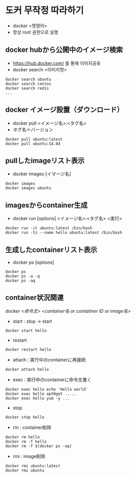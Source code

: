 # 도커 무작정 따라하기
- docker <명령어>
- 항상 root 권한으로 실행

## docker hubから公開中のイメージ検索
- https://hub.docker.com/ 를 통해 이미지공유
- docker search <이미지명>
```
docker search ubuntu
docker search centos
docker search redis
...
```

## docker イメージ設置（ダウンロード）
- docker pull <イメージ名>:<タグ名>
- タグ名＝バージョン

```
docker pull ubuntu:latest
docker pull ubuntu:14.04
```

## pullしたimageリスト表示
- docker images [イマージ名]
```
docker images
docker images ubuntu
```

## imagesからcontainer生成
- docker run [options] <イメージ名>:<タグ名> <実行>
```
docker run -it ubuntu:latest /bin/bash
docker run -ti --name hello ubuntu:latest /bin/bash
```

## 生成したcontainerリスト表示
- docker ps [options]
```
docker ps
docker ps -a -q
docker ps -aq
```


## container状況関連
*docker <命令文> <container名 or contatiner ID or image名>*
- start : stop -> start
```
docker start hello
```
- restart
```
docker restart hello
```
- attach : 実行中のcontainerに再接続
```
docker attach hello
```
- exec : 実行中のcontainerに命令文書く
```
docker exec hello echo 'Hello world'
docker exec hello apt0get .....
docker exec hello yum -y ...
```
- stop
```
docker stop hello
```
- rm : container削除
```
docker rm hello
docker rm -f hello
docker rm -f $(docker ps -aq)
```
- rmi : image削除
```
docker rmi ubuntu:latest
docker rmi ubuntu
```



